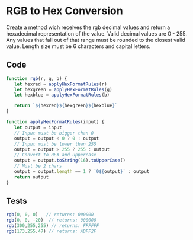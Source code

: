 # RGB to Hex Conversion
Create a method wich receives the rgb decimal values and return a hexadecimal representation of the value.
Valid decimal values are 0 - 255. Any values that fall out of that range must be rounded to the closest valid value.
Length size must be 6 characters and capital letters.

## Code
```js
function rgb(r, g, b) {
   let hexred = applyHexFormatRules(r)
   let hexgreen = applyHexFormatRules(g)
   let hexblue = applyHexFormatRules(b)

   return `${hexred}${hexgreen}${hexblue}`
}

function applyHexFormatRules(input) {
   let output = input
   // Input must be bigger than 0
   output = output < 0 ? 0 : output
   // Input must be lower than 255
   output = output > 255 ? 255 : output
   // Convert to HEX and uppercase
   output = output.toString(16).toUpperCase()
   // Must be 2 chars
   output = output.length == 1 ? `0${output}` : output
   return output
}
```

## Tests
```js
rgb(0, 0, 0)   // returns: 000000
rgb(0, 0, -20)  // returns: 000000
rgb(300,255,255) // returns: FFFFFF
rgb(173,255,47) // returns: ADFF2F 
```